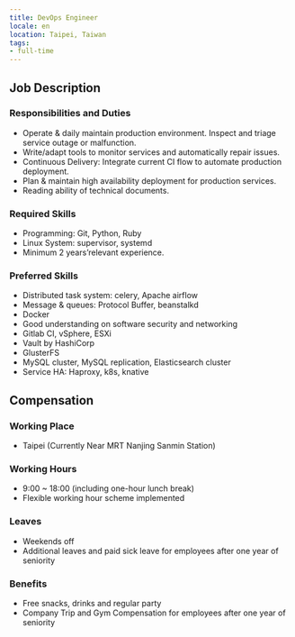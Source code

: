 ```yaml
---
title: DevOps Engineer
locale: en
location: Taipei, Taiwan
tags:
- full-time
---
```


## Job Description

### Responsibilities and Duties

* Operate & daily maintain production environment. Inspect and triage service outage or malfunction.
* Write/adapt tools to monitor services and automatically repair issues.
* Continuous Delivery: Integrate current CI flow to automate production deployment.
* Plan & maintain high availability deployment for production services.
* Reading ability of technical documents.

### Required Skills

* Programming: Git, Python, Ruby
* Linux System: supervisor, systemd
* Minimum 2 years’relevant experience.

### Preferred Skills

* Distributed task system: celery, Apache airflow
* Message & queues: Protocol Buffer, beanstalkd
* Docker
* Good understanding on software security and networking
* Gitlab CI, vSphere, ESXi
* Vault by HashiCorp
* GlusterFS
* MySQL cluster, MySQL replication, Elasticsearch cluster
* Service HA: Haproxy, k8s, knative

## Compensation

### Working Place

* Taipei (Currently Near MRT Nanjing Sanmin Station)

### Working Hours

* 9:00 ~ 18:00 (including one-hour lunch break)
* Flexible working hour scheme implemented

### Leaves

* Weekends off
* Additional leaves and paid sick leave for employees after one year of seniority

### Benefits

* Free snacks, drinks and regular party
* Company Trip and Gym Compensation for employees after one year of seniority
